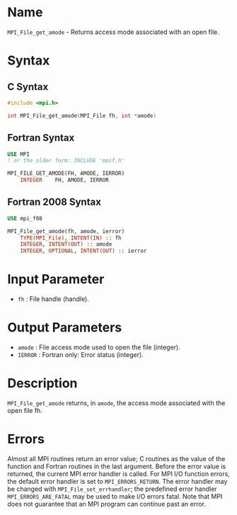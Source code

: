 # Name

`MPI_File_get_amode` - Returns access mode associated with an open
file.

# Syntax

## C Syntax

```c
#include <mpi.h>

int MPI_File_get_amode(MPI_File fh, int *amode)
```

## Fortran Syntax

```fortran
USE MPI
! or the older form: INCLUDE 'mpif.h'

MPI_FILE_GET_AMODE(FH, AMODE, IERROR)
    INTEGER    FH, AMODE, IERROR
```

## Fortran 2008 Syntax

```fortran
USE mpi_f08

MPI_File_get_amode(fh, amode, ierror)
    TYPE(MPI_File), INTENT(IN) :: fh
    INTEGER, INTENT(OUT) :: amode
    INTEGER, OPTIONAL, INTENT(OUT) :: ierror
```


# Input Parameter

* `fh` : File handle (handle).

# Output Parameters

* `amode` : File access mode used to open the file (integer).
* `IERROR` : Fortran only: Error status (integer).

# Description

`MPI_File_get_amode` returns, in `amode`, the access mode associated with
the open file fh.

# Errors

Almost all MPI routines return an error value; C routines as the value
of the function and Fortran routines in the last argument.
Before the error value is returned, the current MPI error handler is
called. For MPI I/O function errors, the default error handler is set to
`MPI_ERRORS_RETURN`. The error handler may be changed with
`MPI_File_set_errhandler`; the predefined error handler
`MPI_ERRORS_ARE_FATAL` may be used to make I/O errors fatal. Note that MPI
does not guarantee that an MPI program can continue past an error.
